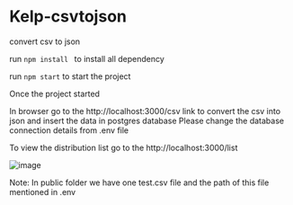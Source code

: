 # Kelp-csvtojson
convert csv to json

run ```npm install ``` to install all dependency

run ```npm start``` to start the project

Once the project started

In browser go to the http://localhost:3000/csv link to convert the csv into json and insert the data in postgres database
Please change the database connection details from .env file

To view the distribution list go to the http://localhost:3000/list


![image](https://user-images.githubusercontent.com/6093223/218727080-4eb9d493-da45-40e3-be6d-ec24a20d2860.png)


Note:
 In public folder we have one test.csv file and the path of this file mentioned in .env
 

